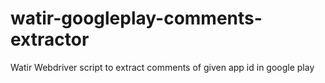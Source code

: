 # watir-googleplay-comments-extractor
Watir Webdriver script to extract comments of given app id in google play
